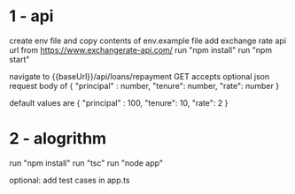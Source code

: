 # 1 - api
create env file and copy contents of env.example file
add exchange rate api url from https://www.exchangerate-api.com/
run "npm install"
run "npm start"

navigate to {{baseUrl}}/api/loans/repayment GET
accepts optional json request body of {
    "principal" : number,
	"tenure": number,
	"rate": number
}

default values are 
{
    "principal" : 100,
	"tenure": 10,
	"rate": 2
}

# 2 - alogrithm
run "npm install"
run "tsc"
run "node app"

optional: add test cases in app.ts
